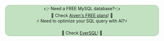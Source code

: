 &nbsp;<p style="background: #C1E1C1;border: 2px solid #b4d3b2;border-radius: 15px;text-align: center;">👉 Need a FREE MySQL database?👈<br>🦀 Check <a href="https://go.aiven.io/francesco-signup">Aiven's FREE plans</a>! 🦀<br>
⚡️ Need to optimize your SQL query with AI?⚡️ <br><br>
🐧 Check  <a href="https://www.eversql.com/?utm_medium=organic&utm_source=ext_blog&utm_content=ftisiotwebsite">EverSQL</a>! 🐧
</p>
